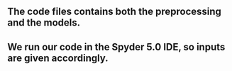 ## The code files contains both the preprocessing and the models.
## We run our code in the Spyder 5.0 IDE, so inputs are given accordingly. 
